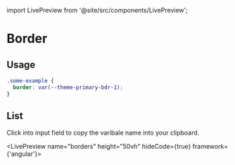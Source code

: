 import LivePreview from '@site/src/components/LivePreview';

# Border

## Usage

```css
.some-example {
  border: var(--theme-primary-bdr-1);
}
```

## List

Click into input field to copy the varibale name into your clipboard.

<LivePreview name="borders" height="50vh" hideCode={true} framework={'angular'}></LivePreview>
